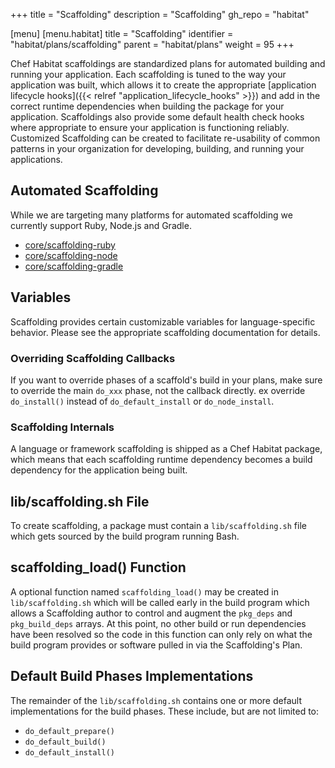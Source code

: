 +++
title = "Scaffolding"
description = "Scaffolding"
gh_repo = "habitat"

[menu]
  [menu.habitat]
    title = "Scaffolding"
    identifier = "habitat/plans/scaffolding"
    parent = "habitat/plans"
    weight = 95
+++

Chef Habitat scaffoldings are standardized plans for automated building and running your application. Each scaffolding is tuned to the way your application was built, which allows it to create the appropriate [application lifecycle hooks]({{< relref "application_lifecycle_hooks" >}}) and add in the correct runtime dependencies when building the package for your application. Scaffoldings also provide some default health check hooks where appropriate to ensure your application is functioning reliably. Customized Scaffolding can be created to facilitate re-usability of common patterns in your organization for developing, building, and running your applications.

## Automated Scaffolding

While we are targeting many platforms for automated scaffolding we currently support Ruby, Node.js and Gradle.

* [core/scaffolding-ruby](https://github.com/habitat-sh/core-plans/blob/master/scaffolding-ruby/doc/reference.md)
* [core/scaffolding-node](https://github.com/habitat-sh/core-plans/tree/master/scaffolding-node)
* [core/scaffolding-gradle](https://github.com/habitat-sh/core-plans/blob/master/scaffolding-gradle)

## Variables

Scaffolding provides certain customizable variables for language-specific behavior. Please see the appropriate scaffolding documentation for details.

### Overriding Scaffolding Callbacks

If you want to override phases of a scaffold's build in your plans, make sure to override the main `do_xxx` phase, not the callback directly. ex override `do_install()` instead of `do_default_install` or `do_node_install`.

### Scaffolding Internals

A language or framework scaffolding is shipped as a Chef Habitat package, which means that each scaffolding runtime dependency becomes a build dependency for the application being built.

## lib/scaffolding.sh File

To create scaffolding, a package must contain a `lib/scaffolding.sh` file which gets sourced by the build program running Bash.

## scaffolding_load() Function

A optional function named `scaffolding_load()` may be created in `lib/scaffolding.sh` which will be called early in the build program which allows a Scaffolding author to control and augment the `pkg_deps` and `pkg_build_deps` arrays. At this point, no other build or run dependencies have been resolved so the code in this function can only rely on what the build program provides or software pulled in via the Scaffolding's Plan.

## Default Build Phases Implementations

The remainder of the `lib/scaffolding.sh` contains one or more default implementations for the build phases. These include, but are not limited to:

* `do_default_prepare()`
* `do_default_build()`
* `do_default_install()`
